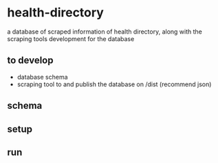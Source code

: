 # health-directory
a database of scraped information of health directory, along with the scraping tools development for the database

## to develop
- database schema
- scraping tool to and publish the database on /dist (recommend json)

## schema

## setup

## run